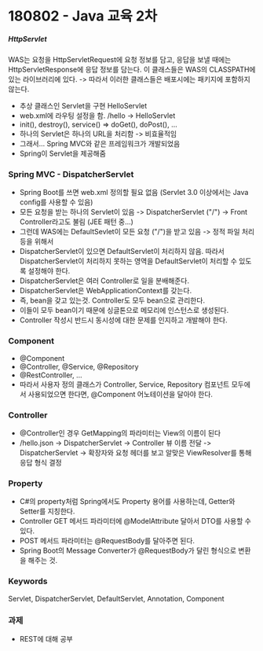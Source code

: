 # 180802 - Java 교육 2차


##### HttpServlet
WAS는 요청을 HttpServletRequest에 요청 정보를 담고,
응답을 보낼 때에는 HttpServletResponse에 응답 정보를 담는다.
이 클래스들은 WAS의 CLASSPATH에 있는 라이브러리에 있다.
-> 따라서 이러한 클래스들은 배포시에는 패키지에 포함하지 않는다.

* 추상 클래스인 Servlet을 구현 HelloServlet
* web.xml에 라우팅 설정을 함. /hello -> HelloServlet
* init(), destroy(), service() => doGet(), doPost(), ...
* 하나의 Servlet은 하나의 URL을 처리함 -> 비효율적임
* 그래서... Spring MVC와 같은 프레임워크가 개발되었음
* Spring이 Servlet을 제공해줌


### Spring MVC - DispatcherServlet
* Spring Boot를 쓰면 web.xml 정의할 필요 없음 (Servlet 3.0 이상에서는 Java config를 사용할 수 있음)
* 모든 요청을 받는 하나의 Servlet이 있음 -> DispatcherServlet ("/") -> Front Controller라고도 불림 (JEE 패턴 중...)
* 그런데 WAS에는 DefaultSevlet이 모든 요청 ("/")을 받고 있음 -> 정적 파일 처리 등을 위해서
* DispatcherServlet이 있으면 DefaultServlet이 처리하지 않음. 
따라서 DispatcherServlet이 처리하지 못하는 영역을 DefaultServlet이 처리할 수 있도록 설정해야 한다.
* DispatcherServlet은 여러 Controller로 일을 분배해준다.
* DispatcherServlet은 WebApplicationContext를 갖는다.
* 즉, bean을 갖고 있는것. Controller도 모두 bean으로 관리한다.
* 이들이 모두 bean이기 때문에 싱글톤으로 메모리에 인스턴스로 생성된다.
* Controller 작성시 반드시 동시성에 대한 문제를 인지하고 개발해야 한다.


### Component
* @Component
* @Controller, @Service, @Repository
* @RestController, ...
* 따라서 사용자 정의 클래스가 Controller, Service, Repository 컴포넌트 모두에서 사용되었으면 한다면,
@Component 어노테이션을 달아야 한다.


### Controller
* @Controller인 경우 GetMapping의 파라미터는 View의 이름이 된다
* /hello.json -> DispatcherServlet -> Controller 뷰 이름 전달 -> DispatcherServlet -> 확장자와 요청 헤더를 보고 알맞은 ViewResolver를 통해 응답 형식 결정


### Property
* C#의 property처럼 Spring에서도 Property 용어를 사용하는데, Getter와 Setter를 지칭한다.
* Controller GET 메서드 파라미터에 @ModelAttribute 달아서 DTO를 사용할 수 있다.
* POST 메서드 파라미터는 @RequestBody를 달아주면 된다.
* Spring Boot의 Message Converter가 @RequestBody가 달린 형식으로 변환을 해주는 것.


### Keywords
Servlet, DispatcherServlet, DefaultServlet, Annotation, Component

### 과제
* REST에 대해 공부